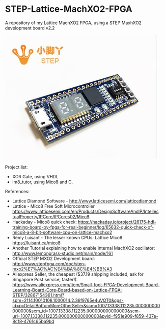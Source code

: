 # STEP-Lattice-MachXO2-FPGA
A repository of my Lattice MachXO2 FPGA, using a STEP MaxhXO2 development board v2.2<br>

<img src="https://github.com/tocache/STEP-Lattice-MachXO2-FPGA/blob/master/Small-foot-FPGA-Development-Board-Learning-Board-Core-Board-based-on-Lattice-FPGA-STEP.jpg"><br>

Project list:<br>
- XOR Gate, using VHDL
- lm8_tutor, using Mico8 and C.  

References:<br>
- Lattice Diamond Software - http://www.latticesemi.com/latticediamond
- Lattice - Mico8 Free Soft Microcontroller https://www.latticesemi.com/en/Products/DesignSoftwareAndIP/IntellectualProperty/IPCore/IPCores02/Mico8 <br>
- Hackaday - Mico8 quick check: https://hackaday.io/project/26175-hdl-training-board-by-fpga-for-real-beginner/log/65632-quick-check-of-mico8-a-8-bit-software-cpu-on-lattice-machxo2 <br>
- Remy Luisant - The lesser known CPUs: Lattice Mico8 https://luisant.ca/mico8 <br>
- Another Tutorial explaining how to enable internal MachXO2 oscillator: http://www.lemongrass-studio.net/main/node/161 <br>
- Official STEP MXO2 Development board: http://www.stepfpga.com/doc/step-mxo2%E7%AC%AC%E4%BA%8C%E4%BB%A3 <br>
- Aliexpress Seller, the cheapest ($37.19 shipping included, ask for Singapore Post service, faster!): https://www.aliexpress.com/item/Small-foot-FPGA-Development-Board-Learning-Board-Core-Board-based-on-Lattice-FPGA-STEP/32867154361.html?spm=2114.10010108.1000014.2.36f9765e4uVQT0&gps-id=pcDetailBottomMoreOtherSeller&scm=1007.13338.112235.000000000000000&scm_id=1007.13338.112235.000000000000000&scm-url=1007.13338.112235.000000000000000&pvid=f951e909-f859-437e-8cf8-4761c65ba9bd
